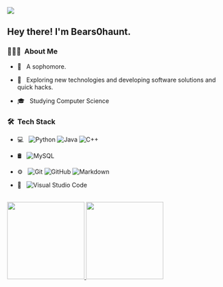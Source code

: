 <img src="https://raw.githubusercontent.com/Bears0haunt/Bears0haunt/master/assets/Bears0haunt%20Vikram%20Singh%20Banner.png">

<h2> Hey there! I'm Bears0haunt.</h2>

<h3> 👨🏻‍💻 &nbsp;About Me </h3>

- 🤡 &nbsp; A sophomore.

- 🤔 &nbsp; Exploring new technologies and developing software solutions and quick hacks.
- 🎓 &nbsp; Studying Computer Science 

<h3> 🛠 &nbsp;Tech Stack</h3>

- 💻 &nbsp;
  ![Python](https://img.shields.io/badge/-Python-333333?style=flat&logo=python)
  ![Java](https://img.shields.io/badge/-Java-333333?style=flat&logo=Java&logoColor=007396)
  ![C++](https://img.shields.io/badge/-C++-333333?style=flat&logo=C%2B%2B&logoColor=00599C)

- 🛢 &nbsp;
  ![MySQL](https://img.shields.io/badge/-MySQL-333333?style=flat&logo=mysql)
- ⚙️ &nbsp;
  ![Git](https://img.shields.io/badge/-Git-333333?style=flat&logo=git)
  ![GitHub](https://img.shields.io/badge/-GitHub-333333?style=flat&logo=github)
  ![Markdown](https://img.shields.io/badge/-Markdown-333333?style=flat&logo=markdown)
- 🔧 &nbsp;
  ![Visual Studio Code](https://img.shields.io/badge/-Visual%20Studio%20Code-333333?style=flat&logo=visual-studio-code&logoColor=007ACC)



<br/>

<a href="https://github.com/Bears0haunt">
  <img height="180em" src="https://github-readme-stats.vercel.app/api?username=Bears0haunt&theme=buefy&show_icons=true" />
  <img height="180em" src="https://github-readme-stats.vercel.app/api/top-langs/?username=Bears0haunt&theme=buefy&layout=compact" />
</a>

<br/>

